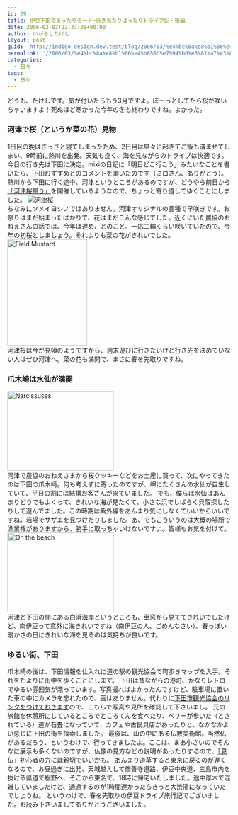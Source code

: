 ```yaml
---
id: 29
title: 伊豆下田でまったりモード─行き当たりばったりドライブ記・後編
date: 2006-03-02T22:37:38+00:00
author: いがらしたけし
layout: post
guid: 'http://indigo-design.dev.test/blog/2006/03/%e4%bc%8a%e8%b1%86%e4%b8%8b%e7%94%b0%e3%81%a7%e3%81%be%e3%81%a3%e3%81%9f%e3%82%8a%e3%83%a2%e3%83%bc%e3%83%89%e2%94%80%e8%a1%8c%e3%81%8d%e5%bd%93%e3%81%9f%e3%82%8a%e3%81%b0%e3%81%a3%e3%81%9f%e3%82%8a/'
permalink: '/2006/03/%e4%bc%8a%e8%b1%86%e4%b8%8b%e7%94%b0%e3%81%a7%e3%81%be%e3%81%a3%e3%81%9f%e3%82%8a%e3%83%a2%e3%83%bc%e3%83%89%e2%94%80%e8%a1%8c%e3%81%8d%e5%bd%93%e3%81%9f%e3%82%8a%e3%81%b0%e3%81%a3%e3%81%9f%e3%82%8a/'
categories:
  - 日々
tags:
  - 日々
---
```

どうも、たけしです。気が付いたらもう3月ですよ。ぼーっとしてたら桜が咲いちゃいますよ！死ぬほど寒かった今年の冬も終わりですね。よかった。

<!--more-->
<h3>河津で桜（というか菜の花）見物</h3>
1日目の晩はさっさと寝てしまったため、2日目は早々に起きてご飯も済ませてしまい、9時前に熱川を出発。天気も良く、海を見ながらのドライブは快適です。
今日の行き先は下田に決定。mixiの日記に「明日どこ行こう」みたいなことを書いたら、下田おすすめとのコメントを頂いたのです（ミロさん、ありがとう）。
熱川から下田に行く途中、河津というところがあるのですが、どうやら前日から<a href="http://www.kawazuzakura.net/" target="_blank">「河津桜祭り」</a>を開催しているようなので、ちょっと寄り道してゆくことにしました。
<a href="http://blog-imgs-29.fc2.com/a/r/m/armadillo75/060211a.jpg" target="_blank"><img src="http://blog-imgs-29.fc2.com/a/r/m/armadillo75/060211as.jpg" alt="河津桜" border="0"></a><br />
ちなみにソメイヨシノではありません。河津オリジナルの品種で早咲きです。お祭りはまだ始まったばかりで、花はまだこんな感じでした。近くにいた農協のおねえさんの話では、今年は遅め、とのこと。一応二輪くらい咲いていたので、今年の初桜としましょう。それよりも菜の花がきれいでした。
<a href="http://www.flickr.com/photos/takeshi81/99525711/" title="Photo Sharing"><img src="http://static.flickr.com/39/99525711_98d6c59909_m.jpg" width="180" height="240" alt="Field Mustard" border="0" /></a><br />
河津桜は今が見頃のようですから、週末遊びに行きたいけど行き先を決めていない人はぜひ河津へ。菜の花も満開で、まさに春を先取りですね。
<h3>爪木崎は水仙が満開</h3>
<a href="http://www.flickr.com/photos/takeshi81/99524028/" title="Photo Sharing"><img src="http://static.flickr.com/43/99524028_2fed2ea052_m.jpg" width="240" height="180" alt="Narcissuses" border="0" /></a><br />
河津で農協のおねえさまから桜クッキーなどをお土産に買って、次にやってきたのは下田の爪木崎。何も考えずに寄ったのですが、岬にたくさんの水仙が自生していて、平日の割には結構お客さんが来ていました。
でも、僕らは水仙はあんまりどうでもよくって、きれいな海が見たくて、小さな浜でしばらく貝殻探したりして遊んでました。この時期は紫外線をあんまり気にしなくていいからいいですね。岩場でサザエを見つけたりしました。あ、でもこういうのは大概の場所で漁業権がありますから、勝手に取っちゃいけないですよ。皆様もお気を付けて。
<a href="http://www.flickr.com/photos/takeshi81/99525268/" title="Photo Sharing"><img src="http://static.flickr.com/41/99525268_197dd75a3b_m.jpg" width="240" height="180" alt="On the beach" border="0" /></a><br />
河津と下田の間にある白浜海岸というところも、車窓から見ててきれいでしたけど、南伊豆って意外に海きれいですね（南伊豆の人、ごめんなさい）。春っぽい暖かさの日にきれいな海を見るのは気持ちが良いです。
<h3>ゆるい街、下田</h3>
爪木崎の後は、下田情報を仕入れに道の駅の観光協会で町歩きマップを入手。それをたよりに街中を歩くことにします。
下田は昔ながらの港町、かなりレトロでゆるい雰囲気が漂っています。写真撮ればよかったんですけど、駐車場に置いた車の中にカメラを忘れたので、画はありません。代わりに<a href="http://shimoda-city.info/" target="_blank">下田市観光協会のリンクをつけておきます</a>ので、こちらで写真や見所を確認して下さいまし。
元の旅館を休憩所にしているところでところてんを食べたり、ペリーが歩いた（とされている）道が石畳になっていて、カフェや古民具店があったりと、なかなかよい感じに下田の街を探索しました。
最後は、山の中にある仏教美術館。当然仏があるだろう、というわけで、行ってきましたよ。ここは、まあ小さいのでそんなに展示も多くないのですが、仏像の見方などの説明があったりするので、<a href="http://hotwired.goo.ne.jp/culture/ekenbutsuki/" target="_blank">「見仏」</a>初心者の方には親切でいいかも。
あんまり道草すると東京に戻るのが遅くなるので、お昼過ぎに出発、天城越えして修善寺道路、伊豆中央道、三島市内を抜ける県道で裾野へ、そこから東名で、18時に帰宅いたしました。途中厚木で混雑していましたけど、通過するのが1時間遅かったらきっと大渋滞になっていたでしょうね。
というわけで、春を先取りの伊豆ドライブ旅行記でございました。お読み下さいましてありがとうございました。
